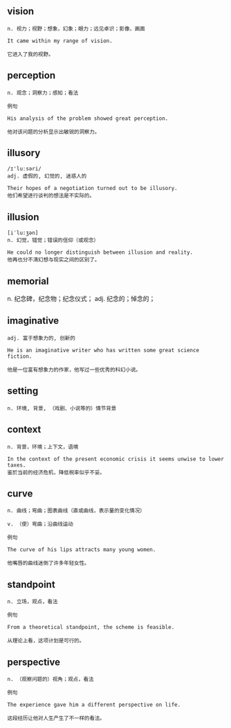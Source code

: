 ## vision
```
n. 视力；视野；想象，幻象；眼力；远见卓识；影像，画面

It came within my range of vision.

它进入了我的视野。
```
## perception
```
n. 观念；洞察力；感知；看法

例句

His analysis of the problem showed great perception.

他对该问题的分析显示出敏锐的洞察力。
```

## illusory
```
/ɪ'luːsəri/
adj. 虚假的, 幻觉的, 迷惑人的

Their hopes of a negotiation turned out to be illusory.
他们希望进行谈判的想法是不实际的。
```

## illusion
```
[iˈlu:ʒən]
n. 幻觉，错觉；错误的信仰（或观念）

He could no longer distinguish between illusion and reality.
他再也分不清幻想与现实之间的区别了。
```

## memorial
n. 纪念碑，纪念物；纪念仪式；
adj. 纪念的；悼念的；

## imaginative
```
adj. 富于想象力的, 创新的

He is an imaginative writer who has written some great science fiction.

他是一位富有想象力的作家，他写过一些优秀的科幻小说。
```
## setting
```
n. 环境, 背景, （戏剧、小说等的）情节背景
```
## context
```
n. 背景，环境；上下文，语境

In the context of the present economic crisis it seems unwise to lower taxes.
鉴於当前的经济危机，降低税率似乎不妥。
```
## curve
```
n. 曲线；弯曲；图表曲线（直或曲线，表示量的变化情况）

v. （使）弯曲；沿曲线运动

例句

The curve of his lips attracts many young women.

他嘴唇的曲线迷倒了许多年轻女性。
```
## standpoint
```
n. 立场，观点，看法

例句

From a theoretical standpoint, the scheme is feasible.

从理论上看，这项计划是可行的。
```
## perspective
```
n. （观察问题的）视角；观点，看法

例句

The experience gave him a different perspective on life.

这段经历让他对人生产生了不一样的看法。
```